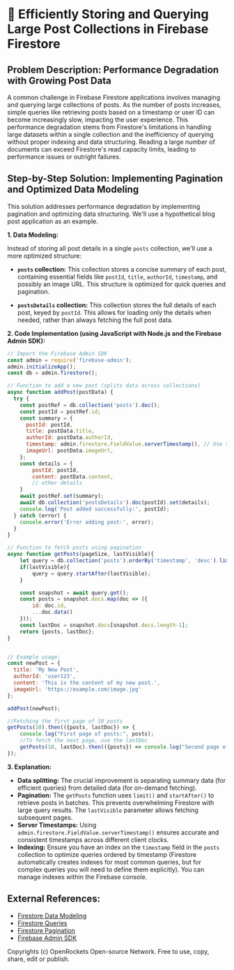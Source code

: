 # 🐞 Efficiently Storing and Querying Large Post Collections in Firebase Firestore


## Problem Description: Performance Degradation with Growing Post Data

A common challenge in Firebase Firestore applications involves managing and querying large collections of posts.  As the number of posts increases, simple queries like retrieving posts based on a timestamp or user ID can become increasingly slow, impacting the user experience. This performance degradation stems from Firestore's limitations in handling large datasets within a single collection and the inefficiency of querying without proper indexing and data structuring.  Reading a large number of documents can exceed Firestore's read capacity limits, leading to performance issues or outright failures.


## Step-by-Step Solution: Implementing Pagination and Optimized Data Modeling

This solution addresses performance degradation by implementing pagination and optimizing data structuring.  We'll use a hypothetical blog post application as an example.

**1. Data Modeling:**

Instead of storing all post details in a single `posts` collection, we'll use a more optimized structure:

* **`posts` collection:** This collection stores a concise summary of each post, containing essential fields like `postId`, `title`, `authorId`, `timestamp`, and possibly an image URL. This structure is optimized for quick queries and pagination.

* **`postsDetails` collection:** This collection stores the full details of each post, keyed by `postId`.  This allows for loading only the details when needed, rather than always fetching the full post data.

**2. Code Implementation (using JavaScript with Node.js and the Firebase Admin SDK):**


```javascript
// Import the Firebase Admin SDK
const admin = require('firebase-admin');
admin.initializeApp();
const db = admin.firestore();

// Function to add a new post (splits data across collections)
async function addPost(postData) {
  try {
    const postRef = db.collection('posts').doc();
    const postId = postRef.id;
    const summary = {
      postId: postId,
      title: postData.title,
      authorId: postData.authorId,
      timestamp: admin.firestore.FieldValue.serverTimestamp(), // Use server timestamp
      imageUrl: postData.imageUrl,
    };
    const details = {
        postId: postId,
        content: postData.content,
        // other details
    }
    await postRef.set(summary);
    await db.collection('postsDetails').doc(postId).set(details);
    console.log('Post added successfully:', postId);
  } catch (error) {
    console.error('Error adding post:', error);
  }
}

// Function to fetch posts using pagination
async function getPosts(pageSize, lastVisible){
    let query = db.collection('posts').orderBy('timestamp', 'desc').limit(pageSize);
    if(lastVisible){
        query = query.startAfter(lastVisible);
    }

    const snapshot = await query.get();
    const posts = snapshot.docs.map(doc => ({
        id: doc.id,
        ...doc.data()
    }));
    const lastDoc = snapshot.docs[snapshot.docs.length-1];
    return {posts, lastDoc};
}


// Example usage:
const newPost = {
  title: 'My New Post',
  authorId: 'user123',
  content: 'This is the content of my new post.',
  imageUrl: 'https://example.com/image.jpg'
};

addPost(newPost);

//Fetching the first page of 10 posts
getPosts(10).then(({posts, lastDoc}) => {
    console.log("First page of posts:", posts);
    //To fetch the next page, use the lastDoc
    getPosts(10, lastDoc).then(({posts}) => console.log("Second page of posts:", posts));
});
```

**3.  Explanation:**

* **Data splitting:** The crucial improvement is separating summary data (for efficient queries) from detailed data (for on-demand fetching).
* **Pagination:** The `getPosts` function uses `limit()` and `startAfter()` to retrieve posts in batches.  This prevents overwhelming Firestore with large query results.  The `lastVisible` parameter allows fetching subsequent pages.
* **Server Timestamps:**  Using `admin.firestore.FieldValue.serverTimestamp()` ensures accurate and consistent timestamps across different client clocks.
* **Indexing:**  Ensure you have an index on the `timestamp` field in the `posts` collection to optimize queries ordered by timestamp (Firestore automatically creates indexes for most common queries, but for complex queries you will need to define them explicitly).  You can manage indexes within the Firebase console.


## External References:

* [Firestore Data Modeling](https://firebase.google.com/docs/firestore/data-modeling)
* [Firestore Queries](https://firebase.google.com/docs/firestore/query-data/queries)
* [Firestore Pagination](https://firebase.google.com/docs/firestore/query-data/pagination)
* [Firebase Admin SDK](https://firebase.google.com/docs/admin/setup)


Copyrights (c) OpenRockets Open-source Network. Free to use, copy, share, edit or publish.


